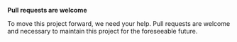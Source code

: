 **Pull requests are welcome**

To move this project forward, we need your help. Pull requests are welcome and necessary to maintain this project for the foreseeable future.

